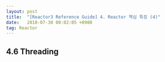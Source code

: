 ```yaml
---
layout: post
title:  "[Reactor3 Reference Guide] 4. Reactor 핵심 특징 (4)"
date:   2018-07-30 00:02:05 +0900
tag: Reactor
---
```


## 4.6 Threading
